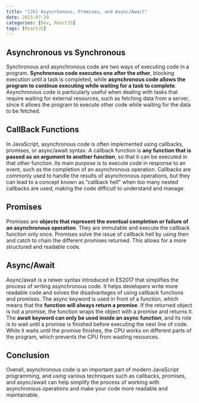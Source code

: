 ```yaml
---
title: "[JS] Asyncrhonous, Promises, and Async/Await"
date: 2023-07-29
categories: [Dev, ReactJS]
tags: [ReactJS]
---
```


## Asynchronous vs Synchronous

Synchronous and asynchronous code are two ways of executing code in a program. **Synchronous code executes one after the other**, blocking execution until a task is completed, while **asynchronous code allows the program to continue executing while waiting for a task to complete**. Asynchronous code is particularly useful when dealing with tasks that require waiting for external resources, such as fetching data from a server, since it allows the program to execute other code while waiting for the data to be fetched.

## CallBack Functions

In JavaScript, asynchronous code is often implemented using callbacks, promises, or async/await syntax. A callback function is **any function that is passed as an argument to another function**, so that it can be executed in that other function. Its main purpose is to execute code in response to an event, such as the completion of an asynchronous operation. Callbacks are commonly used to handle the results of asynchronous operations, but they can lead to a concept known as "callback hell" when too many nested callbacks are used, making the code difficult to understand and manage.

## Promises

Promises are **objects that represent the eventual completion or failure of an asynchronous operation**. They are immutable and execute the callback function only once. Promises solve the issue of callback hell by using then and catch to chain the different promises returned. This allows for a more structured and readable code.

## Async/Await

Async/await is a newer syntax introduced in ES2017 that simplifies the process of writing asynchronous code. It helps developers write more readable code and solves the disadvantages of using callback functions and promises. The async keyword is used in front of a function, which means that the **function will always return a promise**. If the returned object is not a promise, the function wraps the object with a promise and returns it. The **await keyword can only be used inside an async function**, and its role is to wait until a promise is finished before executing the next line of code. While it waits until the promise finishes, the CPU works on different parts of the program, which prevents the CPU from wasting resources.

## Conclusion

Overall, asynchronous code is an important part of modern JavaScript programming, and using various techniques such as callbacks, promises, and async/await can help simplify the process of working with asynchronous operations and make your code more readable and maintainable.
